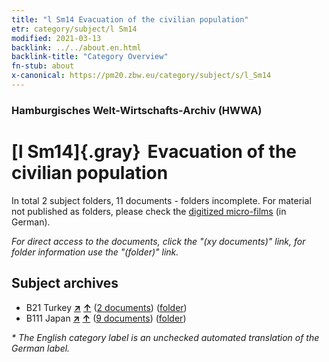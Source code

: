 ```yaml
---
title: "l Sm14 Evacuation of the civilian population"
etr: category/subject/l Sm14
modified: 2021-03-13
backlink: ../../about.en.html
backlink-title: "Category Overview"
fn-stub: about
x-canonical: https://pm20.zbw.eu/category/subject/s/l_Sm14
---
```


### Hamburgisches Welt-Wirtschafts-Archiv (HWWA)
# [l Sm14]{.gray}&#8201; Evacuation of the civilian population&#160; 





In total 2 subject folders, 11 documents - folders incomplete.
For material not published as folders, please check the [digitized micro-films](/film/h1_sh.de.html) (in German).

_For direct access to the documents, click the "(xy documents)" link, for folder information use the "(folder)" link._

## Subject archives


- B21 Turkey [**&nearr;**](../../../geo/i/141111/about.en.html "Turkey (all folders)") [**&uarr;**](../../../geo/about.en.html#B21 "Country category system") (<a href="https://pm20.zbw.eu/dfgview/sh/141111,144801" title="about: Turkey : Evacuation of the civilian population" target="_blank">2 documents</a>) ([folder](../../../../folder/sh/1411xx/141111/1448xx/144801/about.en.html))
- B111 Japan [**&nearr;**](../../../geo/i/141272/about.en.html "Japan (all folders)") [**&uarr;**](../../../geo/about.en.html#B111 "Country category system") (<a href="https://pm20.zbw.eu/dfgview/sh/141272,144801" title="about: Japan : Evacuation of the civilian population" target="_blank">9 documents</a>) ([folder](../../../../folder/sh/1412xx/141272/1448xx/144801/about.en.html))


_* The English category label is an unchecked automated translation of the German label._

